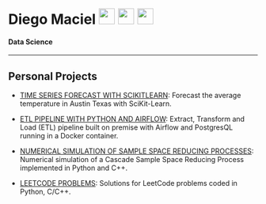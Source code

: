 # Diego Maciel [<img height="32" width="32" src="https://simpleicons.vercel.app/github/00FF00"/>](https://github.com/Dieg0Maciel)  [<img height="32" width="32" src="https://simpleicons.vercel.app/linkedin/00FF00"/>](https://www.linkedin.com/in/diego-noguera-maciel)  [<img height="32" width="32" src="https://simpleicons.vercel.app/leetcode/00FF00"/>](https://leetcode.com/dieg0maci3l/)
#### Data Science
------

## Personal Projects
* [TIME SERIES FORECAST WITH SCIKITLEARN](https://github.com/Dieg0Maciel/time_series_forecast_with_scikitlearn/tree/main): Forecast the average temperature in Austin Texas with SciKit-Learn.

* [ETL PIPELINE WITH PYTHON AND AIRFLOW](https://github.com/Dieg0Maciel/etl_pipeline_with_python_and_airflow): Extract, Transform and Load (ETL) pipeline  built on premise with Airflow and PostgresQL running in a Docker container.

* [NUMERICAL SIMULATION OF SAMPLE SPACE REDUCING PROCESSES](https://github.com/Dieg0Maciel/cascadeSSRP):  Numerical simulation of a Cascade Sample Space Reducing Process implemented in Python and C++. 

* [LEETCODE PROBLEMS](https://github.com/Dieg0Maciel/LeetCode): Solutions for LeetCode problems coded in Python, C/C++.

